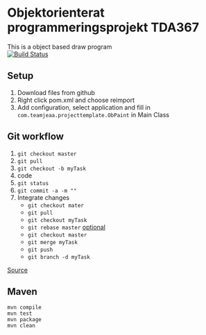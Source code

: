 # Objektorienterat programmeringsprojekt TDA367
This is a object based draw program  
[![Build Status](https://travis-ci.com/0x3D/TDA367OOP.svg?branch=master)](https://travis-ci.com/0x3D/TDA367OOP)
## Setup
1. Download files from github
2. Right click pom.xml and choose reimport
3. Add configuration, select application and fill in `com.teamjeaa.projecttemplate.ObPaint` in Main Class

## Git workflow
1. `git checkout master`
2. `git pull`
3. `git checkout -b myTask`
4. code
5. `git status`
6. `git commit -a -m ""`
7. Integrate changes 
    * `git checkout mater`
    * `git pull`
    * `git checkout myTask`
    * `git rebase master` [optional](https://www.atlassian.com/git/tutorials/rewriting-history/git-rebase)
    * `git checkout master`
    * `git merge myTask`
    * `git push`
    * `git branch -d myTask`

[Source](https://chalmers.instructure.com/courses/10412/assignments/21444)

## Maven
`mvn compile`  
`mvn test`  
`mvn package`  
`mvn clean`  